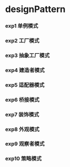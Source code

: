 # designPattern
### exp1 单例模式
### exp2 工厂模式
### exp3 抽象工厂模式
### exp4 建造者模式
### exp5 适配器模式
### exp6 桥接模式
### exp7 装饰模式
### exp8 外观模式
### exp9 观察者模式
### exp10 策略模式
